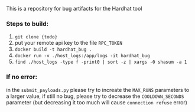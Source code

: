 This is a repository for bug artifacts for the Hardhat tool 


### Steps to build: 

1. `git clone {todo}`
2. put your remote api key to the file `RPC_TOKEN`
3. `docker build -t hardhat_bug .`
4. `docker run -v ./host_logs:/app/logs -it hardhat_bug`
5. `find ./host_logs -type f -print0 | sort -z | xargs -0 shasum -a 1`


### If no error: 

in the `submit_payloads.py` please try to increate the `MAX_RUNS` parameters to a larger value, if still no bug, please try to decrease the `COOLDOWN_SECONDS` parameter (but decreasing it too much will cause `connection refuse` error)


